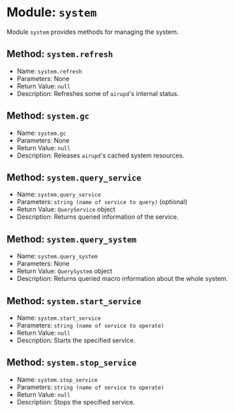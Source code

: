 # Module: `system`
Module `system` provides methods for managing the system.

## Method: `system.refresh`
- Name: `system.refresh`
- Parameters: None
- Return Value: `null`
- Description: Refreshes some of `airupd`'s internal status.

## Method: `system.gc`
- Name: `system.gc`
- Parameters: None
- Return Value: `null`
- Description: Releases `airupd`'s cached system resources.

## Method: `system.query_service`
- Name: `system.query_service`
- Parameters: `string (name of service to query)` (optional)
- Return Value: `QueryService` object
- Description: Returns queried information of the service.

## Method: `system.query_system`
- Name: `system.query_system`
- Parameters: None
- Return Value: `QuerySystem` object
- Description: Returns queried macro information about the whole system.

## Method: `system.start_service`
- Name: `system.start_service`
- Parameters: `string (name of service to operate)`
- Return Value: `null`
- Description: Starts the specified service.

## Method: `system.stop_service`
- Name: `system.stop_service`
- Parameters: `string (name of service to operate)`
- Return Value: `null`
- Description: Stops the specified service.